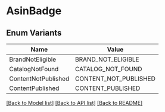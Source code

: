 # AsinBadge

## Enum Variants

| Name | Value |
|---- | -----|
| BrandNotEligible | BRAND_NOT_ELIGIBLE |
| CatalogNotFound | CATALOG_NOT_FOUND |
| ContentNotPublished | CONTENT_NOT_PUBLISHED |
| ContentPublished | CONTENT_PUBLISHED |


[[Back to Model list]](../README.md#documentation-for-models) [[Back to API list]](../README.md#documentation-for-api-endpoints) [[Back to README]](../README.md)


